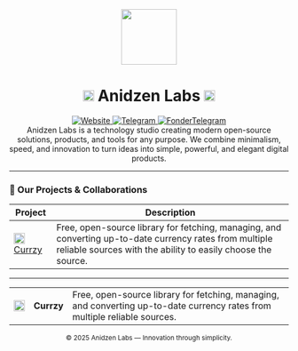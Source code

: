 <div align="center">
  <img src="https://raw.githubusercontent.com/anidzen-labs/Design-assets/refs/heads/main/anidzen/TRANSPARENT_WHITE_RING.png" height="100px">
  <h1>
    <img src="https://raw.githubusercontent.com/anidzen-labs/Design-assets/refs/heads/main/anidzen/TRANSPARENT_TRANSPARENT_RING.png" height="20px"/> 
    Anidzen Labs 
    <img src="https://raw.githubusercontent.com/anidzen-labs/Design-assets/refs/heads/main/anidzen/TRANSPARENT_TRANSPARENT_RING.png" height="20px"/>
  </h1>  
</div>

<div align="center">
  <a href="https://vahe.anidzen.com">
    <img src="https://img.shields.io/badge/website-vahe.anidzen.com-blue?style=flat-square" alt="Website"/>
  </a>
  <a href="https://t.me/AnidzenLabs">
    <img src="https://img.shields.io/badge/Telegram-@AnidzenLabs-red?style=flat-square" alt="Telegram"/>
  </a>
  <a href="https://t.me/Vahesargsyan2005">
    <img src="https://img.shields.io/badge/Telegram-@Vahesargsyan2005-blue?style=flat-square" alt="FonderTelegram"/>
  </a>
</div>

<div align="center">
   Anidzen Labs is a technology studio creating modern open-source solutions, products, and tools for any purpose. We combine minimalism, speed, and innovation to turn ideas into simple, powerful, and elegant digital products.
</div>

---

### 🚀 Our Projects & Collaborations

| Project | Description |
|---------|-------------|
| [<img src="https://raw.githubusercontent.com/anidzen-labs/Design-assets/refs/heads/main/currzy/currenzy.png" width="20"/> Currzy](https://github.com/anidzen-labs/Currzy-js) | Free, open-source library for fetching, managing, and converting up-to-date currency rates from multiple reliable sources with the ability to easily choose the source. |

---

<table align="center">
  <tr>
    <td align="center">
      <a href="https://github.com/anidzen-labs/Currzy-js">
        <img src="https://raw.githubusercontent.com/anidzen-labs/Design-assets/refs/heads/main/currzy/currenzy.png" width="20" style="vertical-align:middle"/> 
      </a>
    </td>
    <td>
      <b>Currzy</b>
    </td>
    <td>
      Free, open-source library for fetching, managing, and converting up-to-date currency rates from multiple reliable sources.
    </td>
  </tr>
</table>


<div align="center">
  <sub>© 2025 Anidzen Labs — Innovation through simplicity.</sub>
</div>
